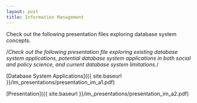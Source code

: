 ```yaml
---
layout: post
title: Information Management
---
```

Check out the following presentation files exploring database system concepts.

/*Check out the following presentation file exploring existing database system applications, potential database system applications in both social and policy science, and current database system limitations.*/

[Database System Applications]({{ site.baseurl }}/im_presentations/presentation_im_a1.pdf)

[Presentation]({{ site.baseurl }}/im_presentations/presentation_im_a2.pdf)
